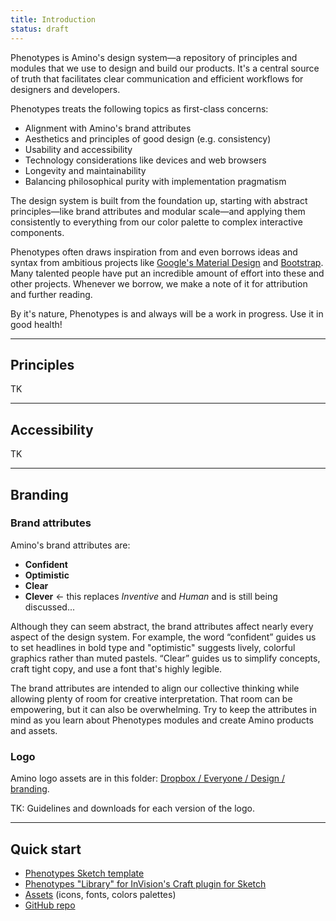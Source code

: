 ```yaml
---
title: Introduction
status: draft
---
```


Phenotypes is Amino's design system—a repository of principles and modules that we use to design and build our products. It's a central source of truth that facilitates clear communication and efficient workflows for designers and developers.

Phenotypes treats the following topics as first-class concerns:

* Alignment with Amino's brand attributes
* Aesthetics and principles of good design (e.g. consistency)
* Usability and accessibility
* Technology considerations like devices and web browsers
* Longevity and maintainability
* Balancing philosophical purity with implementation pragmatism

The design system is built from the foundation up, starting with abstract principles—like brand attributes and modular scale—and applying them consistently to everything from our color palette to complex interactive components. 

Phenotypes often draws inspiration from and even borrows ideas and syntax from ambitious projects like [Google's Material Design](https://material.io/guidelines/) and [Bootstrap](https://v4-alpha.getbootstrap.com/getting-started/introduction/). Many talented people have put an incredible amount of effort into these and other projects. Whenever we borrow, we make a note of it for attribution and further reading.

By it's nature, Phenotypes is and always will be a work in progress. Use it in good health!

---

## Principles

TK

---

## Accessibility

TK

---

## Branding

### Brand attributes

Amino's brand attributes are:

* **Confident**
* **Optimistic**
* **Clear**
* **Clever**  ← this replaces *Inventive* and *Human* and is still being discussed...

Although they can seem abstract, the brand attributes affect nearly every aspect of the design system. For example, the word “confident” guides us to set headlines in bold type and "optimistic" suggests lively, colorful graphics rather than muted pastels. “Clear” guides us to simplify concepts, craft tight copy, and use a font that's highly legible.

The brand attributes are intended to align our collective thinking while allowing plenty of room for creative interpretation. That room can be empowering, but it can also be overwhelming. Try to keep the attributes in mind as you learn about Phenotypes modules and create Amino products and assets.

### Logo

Amino logo assets are in this folder: [Dropbox / Everyone / Design / branding](https://www.dropbox.com/sh/mr8u8jp1ul187jo/AAAgtIq0OLq3_Bh8idT2w2osa?dl=0). 

TK: Guidelines and downloads for each version of the logo.


---

## Quick start

* [Phenotypes Sketch template](https://www.dropbox.com/s/9w9n9krdfx8s6h8/Phenotypes%201.0.sketch?dl=0)
* [Phenotypes "Library" for InVision's Craft plugin for Sketch](https://www.dropbox.com/sh/537n62tpz8s4w72/AAAvIYUc_o81jtgTe3AgH4_pa?dl=0)
* [Assets](https://www.dropbox.com/sh/y7868ecf5jwbc0s/AABHlbgbeB0ICIF9ptmtxRs1a?dl=0) (icons, fonts, colors palettes)
* [GitHub repo](https://github.com/parelabs/phenotypes)
